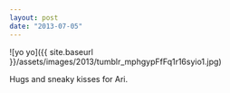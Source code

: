 ```yaml
---
layout: post
date: "2013-07-05"
---
```


![yo yo]({{ site.baseurl }}/assets/images/2013/tumblr_mphgypFfFq1r16syio1.jpg)

Hugs and sneaky kisses for Ari.
